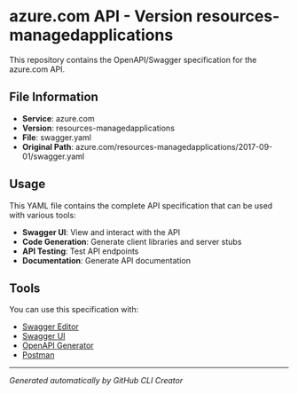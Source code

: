 # azure.com API - Version resources-managedapplications

This repository contains the OpenAPI/Swagger specification for the azure.com API.

## File Information

- **Service**: azure.com
- **Version**: resources-managedapplications
- **File**: swagger.yaml
- **Original Path**: azure.com/resources-managedapplications/2017-09-01/swagger.yaml

## Usage

This YAML file contains the complete API specification that can be used with various tools:

- **Swagger UI**: View and interact with the API
- **Code Generation**: Generate client libraries and server stubs
- **API Testing**: Test API endpoints
- **Documentation**: Generate API documentation

## Tools

You can use this specification with:

- [Swagger Editor](https://editor.swagger.io/)
- [Swagger UI](https://swagger.io/tools/swagger-ui/)
- [OpenAPI Generator](https://openapi-generator.tech/)
- [Postman](https://www.postman.com/)

---

*Generated automatically by GitHub CLI Creator*
